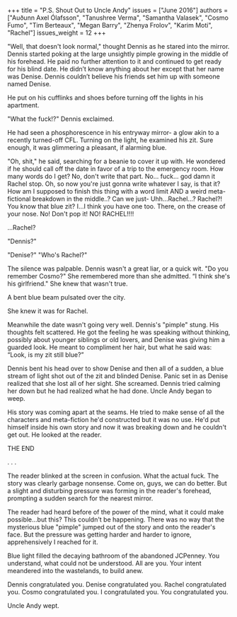 +++
title = "P.S. Shout Out to Uncle Andy"
issues = ["June 2016"]
authors = ["Auðunn Axel Ólafsson", "Tanushree Verma", "Samantha Valasek", "Cosmo Fumo", "Tim Berteaux", "Megan Barry", "Zhenya Frolov", "Karim Moti", "Rachel"]
issues_weight = 12
+++

"Well, that doesn't look normal," thought Dennis as he stared into the mirror. Dennis started poking at the large unsightly pimple growing in the middle of his forehead. He paid no further attention to it and continued to get ready for his blind date. He didn’t know anything about her except that her name was Denise. Dennis couldn’t believe his friends set him up with someone named Denise.

He put on his cufflinks and shoes before turning off the lights in his apartment.

"What the fuck!?" Dennis exclaimed.

He had seen a phosphorescence in his entryway mirror- a glow akin to a recently turned-off CFL. Turning on the light, he examined his zit. Sure enough, it was glimmering a pleasant, if alarming blue.

"Oh, shit," he said, searching for a beanie to cover it up with. He wondered if he should call off the date in favor of a trip to the emergency room. How many words do I get? No, don't write that part. No... fuck... god damn it Rachel stop. Oh, so now you're just gonna write whatever I say, is that it? How am I supposed to finish this thing with a word limit AND a weird meta-fictional breakdown in the middle..? Can we just- Uhh...Rachel...? Rachel?! You know that blue zit? I...I think you have one too. There, on the crease of your nose. No! Don't pop it! NO! RACHEL!!!!

...Rachel?

"Dennis?"

"Denise?" "Who's Rachel?"

The silence was palpable. Dennis wasn't a great liar, or a quick wit. "Do you remember Cosmo?" She remembered more than she admitted. “I think she's his girlfriend." She knew that wasn't true.

A bent blue beam pulsated over the city.

She knew it was for Rachel.

Meanwhile the date wasn't going very well. Dennis's "pimple" stung. His thoughts felt scattered. He got the feeling he was speaking without thinking, possibly about younger siblings or old lovers, and Denise was giving him a guarded look. He meant to compliment her hair, but what he said was: “Look, is my zit still blue?”

Dennis bent his head over to show Denise and then all of a sudden, a blue stream of light shot out of the zit and blinded Denise. Panic set in as Denise realized that she lost all of her sight. She screamed. Dennis tried calming her down but he had realized what he had done. Uncle Andy began to weep.

His story was coming apart at the seams. He tried to make sense of all the characters and meta-fiction he'd constructed but it was no use. He'd put himself inside his own story and now it was breaking down and he couldn't get out. He looked at the reader.

THE END

. . .

The reader blinked at the screen in confusion. What the actual fuck. The story was clearly garbage nonsense. Come on, guys, we can do better. But a slight and disturbing pressure was forming in the reader's forehead, prompting a sudden search for the nearest mirror.

The reader had heard before of the power of the mind, what it could make possible...but this? This couldn't be happening. There was no way that the mysterious blue "pimple" jumped out of the story and onto the reader's face.  But the pressure was getting harder and harder to ignore, apprehensively I reached for it.

Blue light filled the decaying bathroom of the abandoned JCPenney. You understand, what could not be understood. All are you. Your intent meandered into the wastelands, to build anew.

Dennis congratulated you. Denise congratulated you. Rachel congratulated you. Cosmo congratulated you. I congratulated you. You congratulated you.

Uncle Andy wept.
